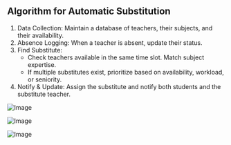 ## Algorithm for Automatic Substitution

1. Data Collection: Maintain a database of teachers, their subjects, and their availability.
2. Absence Logging: When a teacher is absent, update their status.
3. Find Substitute:
    - Check teachers available in the same time slot.
    Match subject expertise.
    - If multiple substitutes exist, prioritize based on availability, workload, or seniority.
4. Notify & Update: Assign the substitute and notify both students and the substitute teacher.

![Image](https://github.com/user-attachments/assets/c133f91c-4d9b-4306-80ec-4e53fd2f426c)

![Image](https://github.com/user-attachments/assets/d26b45a0-1253-4444-9ef2-80da19a1b9f8)

![Image](https://github.com/user-attachments/assets/f74f1daa-0b7e-40e6-b4cb-4ae770a6b029)
